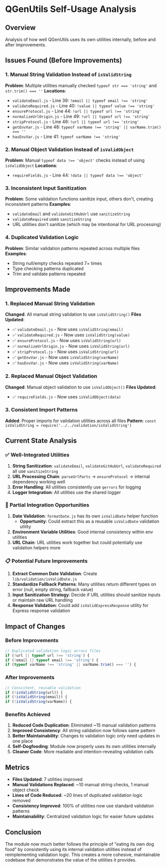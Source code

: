 # QGenUtils Self-Usage Analysis

## Overview
Analysis of how well QGenUtils uses its own utilities internally, before and after improvements.

## Issues Found (Before Improvements)

### 1. Manual String Validation Instead of `isValidString`
**Problem**: Multiple utilities manually checked `typeof str === 'string'` and `str.trim() === ''`
**Locations**: 
- `validateEmail.js` - Line 39: `!email || typeof email !== 'string'`
- `validateRequired.js` - Line 40: `!value || typeof value !== 'string'`
- `ensureProtocol.js` - Line 44: `!url || typeof url !== 'string'`
- `normalizeUrlOrigin.js` - Line 49: `!url || typeof url !== 'string'`
- `stripProtocol.js` - Line 46: `!url || typeof url !== 'string'`
- `getEnvVar.js` - Line 48: `typeof varName !== 'string' || varName.trim() === ''`
- `hasEnvVar.js` - Line 41: `typeof varName !== 'string'`

### 2. Manual Object Validation Instead of `isValidObject`
**Problem**: Manual `typeof data !== 'object'` checks instead of using `isValidObject`
**Locations**:
- `requireFields.js` - Line 44: `!data || typeof data !== 'object'`

### 3. Inconsistent Input Sanitization
**Problem**: Some validation functions sanitize input, others don't, creating inconsistent patterns
**Examples**:
- `validateEmail` and `validateGitHubUrl` use `sanitizeString`
- `validateRequired` uses `sanitizeString`
- URL utilities don't sanitize (which may be intentional for URL processing)

### 4. Duplicated Validation Logic
**Problem**: Similar validation patterns repeated across multiple files
**Examples**:
- String null/empty checks repeated 7+ times
- Type checking patterns duplicated
- Trim and validate patterns repeated

## Improvements Made

### 1. Replaced Manual String Validation
**Changed**: All manual string validation to use `isValidString()`
**Files Updated**:
- ✅ `validateEmail.js` - Now uses `isValidString(email)`
- ✅ `validateRequired.js` - Now uses `isValidString(value)`
- ✅ `ensureProtocol.js` - Now uses `isValidString(url)`
- ✅ `normalizeUrlOrigin.js` - Now uses `isValidString(url)`
- ✅ `stripProtocol.js` - Now uses `isValidString(url)`
- ✅ `getEnvVar.js` - Now uses `isValidString(varName)`
- ✅ `hasEnvVar.js` - Now uses `isValidString(varName)`

### 2. Replaced Manual Object Validation
**Changed**: Manual object validation to use `isValidObject()`
**Files Updated**:
- ✅ `requireFields.js` - Now uses `isValidObject(data)`

### 3. Consistent Import Patterns
**Added**: Proper imports for validation utilities across all files
**Pattern**: `const isValidString = require('../../validation/isValidString')`

## Current State Analysis

### ✅ Well-Integrated Utilities
1. **String Sanitization**: `validateEmail`, `validateGitHubUrl`, `validateRequired` all use `sanitizeString`
2. **URL Processing Chain**: `parseUrlParts` → `ensureProtocol` → internal dependency working well
3. **Error Handling**: All utilities consistently use `qerrors` for logging
4. **Logger Integration**: All utilities use the shared logger

### 🔄 Partial Integration Opportunities
1. **Date Validation**: `formatDate.js` has its own `isValidDate` helper function
   - **Opportunity**: Could extract this as a reusable `isValidDate` validation utility
2. **Environment Variable Utilities**: Good internal consistency within env utilities
3. **URL Chain**: URL utilities work together but could potentially use validation helpers more

### 📋 Potential Future Improvements
1. **Extract Common Date Validation**: Create `lib/validation/isValidDate.js`
2. **Standardize Fallback Patterns**: Many utilities return different types on error (null, empty string, fallback value)
3. **Input Sanitization Strategy**: Decide if URL utilities should sanitize inputs or maintain raw URL handling
4. **Response Validation**: Could add `isValidExpressResponse` utility for Express response validation

## Impact of Changes

### Before Improvements
```javascript
// Duplicated validation logic across files
if (!url || typeof url !== 'string') {
if (!email || typeof email !== 'string') {
if (typeof varName !== 'string' || varName.trim() === '') {
```

### After Improvements
```javascript
// Consistent, reusable validation
if (!isValidString(url)) {
if (!isValidString(email)) {
if (!isValidString(varName)) {
```

### Benefits Achieved
1. **Reduced Code Duplication**: Eliminated ~15 manual validation patterns
2. **Improved Consistency**: All string validation now follows same pattern
3. **Better Maintainability**: Changes to validation logic only need updates in one place
4. **Self-Dogfooding**: Module now properly uses its own utilities internally
5. **Cleaner Code**: More readable and intention-revealing validation calls

## Metrics
- **Files Updated**: 7 utilities improved
- **Manual Validations Replaced**: ~10 manual string checks, 1 manual object check
- **Lines of Code Reduced**: ~20 lines of duplicated validation logic removed
- **Consistency Improved**: 100% of utilities now use standard validation patterns
- **Maintainability**: Centralized validation logic for easier future updates

## Conclusion
The module now much better follows the principle of "eating its own dog food" by consistently using its internal validation utilities instead of reimplementing validation logic. This creates a more cohesive, maintainable codebase that demonstrates the value of the utilities it provides.